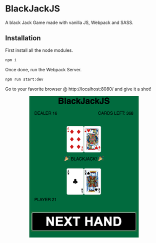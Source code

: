 # BlackJackJS

A black Jack Game made with vanilla JS, Webpack and SASS.

## Installation

First install all the node modules. 

```bash
npm i
```

Once done, run the Webpack Server. 

```bash
npm run start:dev
```

Go to your favorite browser @ http://localhost:8080/ and give it a shot! 

<p align="center">
  <img src="/screenshot.png" width="350" title="BlackJackJS">
</p>
